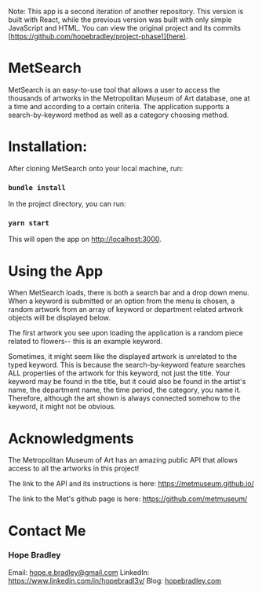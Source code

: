 
Note: This app is a second iteration of another repository. This version is built with React, while the previous version was built with only simple JavaScript and HTML. You can view the original project and its commits [https://github.com/hopebradley/project-phase1](here).

# MetSearch

MetSearch is an easy-to-use tool that allows a user to access the thousands of artworks in the Metropolitan Museum of Art database, one at a time and according to a certain criteria. The application supports a search-by-keyword method as well as a category choosing method.

# Installation:

After cloning MetSearch onto your local machine, run:
### `bundle install`

In the project directory, you can run:
### `yarn start`
This will open the app on [http://localhost:3000](http://localhost:3000).

# Using the App

When MetSearch loads, there is both a search bar and a drop down menu. When a keyword is submitted or an option from the menu is chosen, a random artwork from an array of keyword or department related artwork objects will be displayed below.

The first artwork you see upon loading the application is a random piece related to flowers-- this is an example keyword.

Sometimes, it might seem like the displayed artwork is unrelated to the typed keyword. This is because the search-by-keyword feature searches ALL properties of the artwork for this keyword, not just the title. Your keyword may be found in the title, but it could also be found in the artist's name, the department name, the time period, the category, you name it. Therefore, although the art shown is always connected somehow to the keyword, it might not be obvious.

# Acknowledgments

The Metropolitan Museum of Art has an amazing public API that allows access to all the artworks in this project!

The link to the API and its instructions is here: https://metmuseum.github.io/

The link to the Met's github page is here: https://github.com/metmuseum/

# Contact Me

### Hope Bradley
Email: hope.e.bradley@gmail.com
LinkedIn: https://www.linkedin.com/in/hopebradl3y/
Blog: <a href="https://hopebradley.com">hopebradley.com</a>
